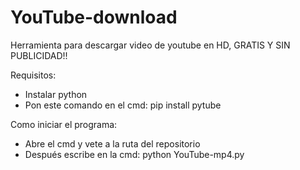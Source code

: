 # YouTube-download
Herramienta para descargar video de youtube en HD, GRATIS Y SIN PUBLICIDAD!!

Requisitos:
- Instalar python
- Pon este comando en el cmd: pip install pytube

Como iniciar el programa:
- Abre el cmd y vete a la ruta del repositorio
- Después escribe en la cmd: python YouTube-mp4.py

